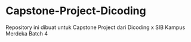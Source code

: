 # Capstone-Project-Dicoding
Repository ini dibuat untuk Capstone Project dari Dicoding x SIB Kampus Merdeka Batch 4
